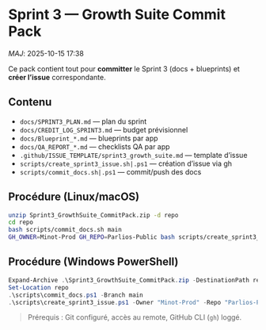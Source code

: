 # Sprint 3 — Growth Suite Commit Pack
_MAJ_: 2025-10-15 17:38

Ce pack contient tout pour **committer** le Sprint 3 (docs + blueprints) et **créer l’issue** correspondante.

## Contenu
- `docs/SPRINT3_PLAN.md` — plan du sprint
- `docs/CREDIT_LOG_SPRINT3.md` — budget prévisionnel
- `docs/Blueprint_*.md` — blueprints par app
- `docs/QA_REPORT_*.md` — checklists QA par app
- `.github/ISSUE_TEMPLATE/sprint3_growth_suite.md` — template d’issue
- `scripts/create_sprint3_issue.sh|.ps1` — création d’issue via gh
- `scripts/commit_docs.sh|.ps1` — commit/push des docs

## Procédure (Linux/macOS)
```bash
unzip Sprint3_GrowthSuite_CommitPack.zip -d repo
cd repo
bash scripts/commit_docs.sh main
GH_OWNER=Minot-Prod GH_REPO=Parlios-Public bash scripts/create_sprint3_issue.sh
```

## Procédure (Windows PowerShell)
```powershell
Expand-Archive .\Sprint3_GrowthSuite_CommitPack.zip -DestinationPath repo
Set-Location repo
.\scripts\commit_docs.ps1 -Branch main
.\scripts\create_sprint3_issue.ps1 -Owner "Minot-Prod" -Repo "Parlios-Public"
```

> Prérequis : Git configuré, accès au remote, GitHub CLI (`gh`) loggé.
